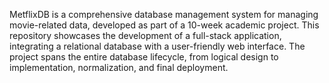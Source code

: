 MetflixDB is a comprehensive database management system for managing movie-related data, developed as part of a 10-week academic project. This repository showcases the development of a full-stack application, integrating a relational database with a user-friendly web interface. The project spans the entire database lifecycle, from logical design to implementation, normalization, and final deployment.
